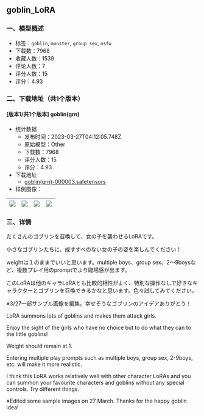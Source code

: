 ## goblin_LoRA
### 一、模型概述

- 标签：`goblin`, `monster`, `group sex`, `nsfw`
- 下载数：7968
- 收藏人数：1539
- 评论人数：7
- 评分人数：15
- 评分：4.93

### 二、下载地址（共1个版本）

#### [版本1/共1个版本] goblin(grn)

- 统计数据
  - 发布时间：2023-03-27T04:12:05.748Z
  - 原始模型：Other
  - 下载数：7968
  - 评分人数：15
  - 评分：4.93
- 下载地址
  - [goblin(grn)-000003.safetensors](https://civitai.com/api/download/models/28866)
- 样例图像：

| <img src="https://image.civitai.com/xG1nkqKTMzGDvpLrqFT7WA/cbb594ee-bb2e-4ecf-e898-76ebb54b5800/width=450/325649.jpeg" /> | <img src="https://image.civitai.com/xG1nkqKTMzGDvpLrqFT7WA/2491c211-fb56-4451-0c46-c414148f9900/width=450/325645.jpeg" /> | <img src="https://image.civitai.com/xG1nkqKTMzGDvpLrqFT7WA/0c9890da-8fb9-4879-ff0c-247b67e22200/width=450/338271.jpeg" /> | <img src="https://image.civitai.com/xG1nkqKTMzGDvpLrqFT7WA/0e733ac9-a66d-4235-5553-984ef6c6bc00/width=450/338228.jpeg" /> |
| ---- | ---- | ---- | ---- |


### 三、详情
<p>たくさんのゴブリンを召喚して、女の子を襲わせるLoRAです。</p><p>小さなゴブリンたちに、成すすべのない女の子の姿を楽しんでください！</p><p>weightは１のままでいいと思います。multiple boys、group sex、2～9boysなど、複数プレイ用のpromptでより臨場感が出ます。</p><p>このLoRAは他のキャラLoRAとも比較的相性がよく、特別な操作なしで好きなキャラクターとゴブリンを召喚できるかなと思います。色々試してみてください。</p><p>※3/27一部サンプル画像を編集。幸せそうなゴブリンのアイデアありがとう！</p><p>LoRA summons lots of goblins and makes them attack girls.</p><p>Enjoy the sight of the girls who have no choice but to do what they can to the little goblins!</p><p>Weight should remain at 1.</p><p>Entering multiple play prompts such as multiple boys, group sex, 2-9boys, etc. will make it more realistic.</p><p>I think this LoRA works relatively well with other character LoRAs and you can summon your favourite characters and goblins without any special controls. Try different things.</p><p>※Edited some sample images on 27 March. Thanks for the happy goblin idea!</p>